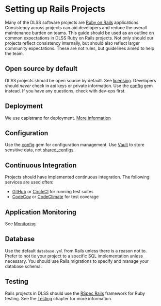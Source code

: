 # Setting up Rails Projects

Many of the DLSS software projects are [Ruby on Rails](http://rubyonrails.org/) applications. Consistency across projects can aid developers and reduce the overall maintenance burden on teams. This guide should be used as an outline on common expectations in DLSS Ruby on Rails projects. Not only should our projects reflect consistency internally, but should also reflect larger community expectations. These are not rules, but guidelines aimed to help the team.

## Open source by default
DLSS projects should be open source by default. See [licensing](/best-practices/licensing.md). Developers should _never_ check in api keys or private information. Use the [config](https://github.com/railsconfig/config) gem instead. If you have any questions, check with dev-ops first.

## Deployment
We use capistrano for deployment. [More information](deployment.md)

## Configuration
Use the [config](https://github.com/railsconfig/config) gem for configuration management. Use [Vault](https://consul.stanford.edu/x/uYGqCQ) to store sensitive data, not [shared_configs](/best-practices/shared_configs.md
).

## Continuous Integration
Projects should have implemented continuous integration. The following services are used often:

 - [GitHub](https://github.com/features/actions) or [CircleCI](https://circleci.com/) for running test suites
 - [CodeCov](https://app.codecov.io) or [CodeClimate](https://codeclimate.com/) for test coverage

## Application Monitoring
See [Monitoring](/best-practices/monitoring.md).

## Database
Use the default `database.yml` from Rails unless there is a reason not to. Prefer to not tie your project to a specific SQL implementation unless necessary. You should use Rails migrations to specify and manage your database schema.

## Testing
Rails projects in DLSS should use the [RSpec Rails](https://github.com/rspec/rspec-rails) framework for Ruby testing. See the [Testing](/best-practices/testing.md) chapter for more information.
